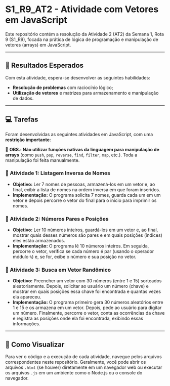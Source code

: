 # S1_R9_AT2 - Atividade com Vetores em JavaScript

Este repositório contém a resolução da Atividade 2 (AT2) da Semana 1, Rota 9 (S1_R9), focada na prática de lógica de programação e manipulação de vetores (arrays) em JavaScript.

---

## 🎯 Resultados Esperados

Com esta atividade, espera-se desenvolver as seguintes habilidades:

* **Resolução de problemas** com raciocínio lógico;
* **Utilização de vetores** e matrizes para armazenamento e manipulação de dados.

---

## 💻 Tarefas

Foram desenvolvidas as seguintes atividades em JavaScript, com uma **restrição importante**:

🚫 **OBS.: Não utilizar funções nativas da linguagem para manipulação de arrays** (como `push`, `pop`, `reverse`, `find`, `filter`, `map`, etc.). Toda a manipulação foi feita manualmente.

### 📜 Atividade 1: Listagem Inversa de Nomes

* **Objetivo:** Ler 7 nomes de pessoas, armazená-los em um vetor e, ao final, exibir a lista de nomes na ordem inversa em que foram inseridos.
* **Implementação:** O programa solicita 7 nomes, guarda cada um em um vetor e depois percorre o vetor do final para o início para imprimir os nomes.

### 🔢 Atividade 2: Números Pares e Posições

* **Objetivo:** Ler 10 números inteiros, guardá-los em um vetor e, ao final, mostrar quais desses números são pares e em quais posições (índices) eles estão armazenados.
* **Implementação:** O programa lê 10 números inteiros. Em seguida, percorre o vetor, verifica se cada número é par (usando o operador módulo `%`) e, se for, exibe o número e sua posição no vetor.

### 🎲 Atividade 3: Busca em Vetor Randômico

* **Objetivo:** Preencher um vetor com 30 números (entre 1 e 15) sorteados aleatoriamente. Depois, solicitar ao usuário um número (chave) e mostrar em quais posições essa chave foi encontrada e quantas vezes ela apareceu.
* **Implementação:** O programa primeiro gera 30 números aleatórios entre 1 e 15 e os armazena em um vetor. Depois, pede ao usuário para digitar um número. Finalmente, percorre o vetor, conta as ocorrências da chave e registra as posições onde ela foi encontrada, exibindo essas informações.

---

## 🚀 Como Visualizar

Para ver o código e a execução de cada atividade, navegue pelos arquivos correspondentes neste repositório. Geralmente, você pode abrir os arquivos `.html` (se houver) diretamente em um navegador web ou executar os arquivos `.js` em um ambiente como o Node.js ou o console do navegador.
